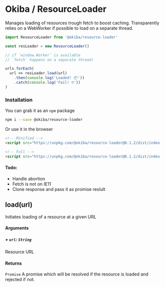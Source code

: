 

# Okiba / ResourceLoader
Manages loading of resources trough fetch to boost caching.
Transparently relies on a WebWorker if possible to load on a separate thread.




```javascript
import ResourceLoader from '@okiba/resource-loader'

const resLoader = new ResourceLoader()

// if `window.Worker` is available
// `fetch` happens on a separate thread!

urls.forEach(
  url => resLoader.load(url)
    .then(console.log('Loaded! 📦'))
    .catch(console.log('Fail! ☹️'))
)
```



### Installation

You can grab it as an `npm` package 
```bash
npm i --save @okiba/resource-loader
```

Or use it in the browser
```html
<!-- Minified -->
<script src="https://unpkg.com/@okiba/resource-loader@0.1.2/dist/index.min.js"></script>

<!-- Full -->
<script src="https://unpkg.com/@okiba/resource-loader@0.1.2/dist/index.js"></script>
```


#### Todo:

+ Handle abortion
+ Fetch is not on IE11
+ Clone response and pass it as promise reslult



## load(url)


Initiates loading of a resource at a given URL







#### Arguments


##### + `url`: `String`

Resource URL





#### Returns

`Promise` A promise which will be resolved if the resource
is loaded and rejected if not.